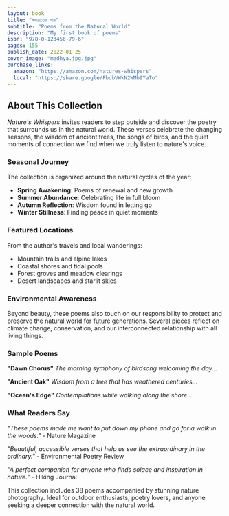 ```yaml
---
layout: book
title: "মধ্যরাতের গান"  
subtitle: "Poems from the Natural World"
description: "My first book of poems"
isbn: "978-0-123456-79-6" 
pages: 155
publish_date: 2022-01-25
cover_image: "madhya.jpg.jpg"
purchase_links:
  amazon: "https://amazon.com/natures-whispers"
  local: "https://share.google/FbdbVWkN2WMb9YaTo"
---
```


## About This Collection

*Nature's Whispers* invites readers to step outside and discover the poetry that surrounds us in the natural world. These verses celebrate the changing seasons, the wisdom of ancient trees, the songs of birds, and the quiet moments of connection we find when we truly listen to nature's voice.

### Seasonal Journey

The collection is organized around the natural cycles of the year:

- **Spring Awakening**: Poems of renewal and new growth  
- **Summer Abundance**: Celebrating life in full bloom
- **Autumn Reflection**: Wisdom found in letting go
- **Winter Stillness**: Finding peace in quiet moments

### Featured Locations

From the author's travels and local wanderings:

- Mountain trails and alpine lakes
- Coastal shores and tidal pools  
- Forest groves and meadow clearings
- Desert landscapes and starlit skies

### Environmental Awareness

Beyond beauty, these poems also touch on our responsibility to protect and preserve the natural world for future generations. Several pieces reflect on climate change, conservation, and our interconnected relationship with all living things.

### Sample Poems

**"Dawn Chorus"**
*The morning symphony of birdsong welcoming the day...*

**"Ancient Oak"**
*Wisdom from a tree that has weathered centuries...*  

**"Ocean's Edge"**
*Contemplations while walking along the shore...*

### What Readers Say

*"These poems made me want to put down my phone and go for a walk in the woods."* - Nature Magazine

*"Beautiful, accessible verses that help us see the extraordinary in the ordinary."* - Environmental Poetry Review

*"A perfect companion for anyone who finds solace and inspiration in nature."* - Hiking Journal

This collection includes 38 poems accompanied by stunning nature photography. Ideal for outdoor enthusiasts, poetry lovers, and anyone seeking a deeper connection with the natural world.